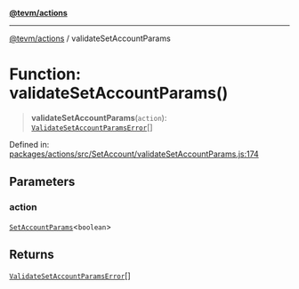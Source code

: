 [**@tevm/actions**](../README.md)

***

[@tevm/actions](../globals.md) / validateSetAccountParams

# Function: validateSetAccountParams()

> **validateSetAccountParams**(`action`): [`ValidateSetAccountParamsError`](../type-aliases/ValidateSetAccountParamsError.md)[]

Defined in: [packages/actions/src/SetAccount/validateSetAccountParams.js:174](https://github.com/evmts/tevm-monorepo/blob/main/packages/actions/src/SetAccount/validateSetAccountParams.js#L174)

## Parameters

### action

[`SetAccountParams`](../type-aliases/SetAccountParams.md)\<`boolean`\>

## Returns

[`ValidateSetAccountParamsError`](../type-aliases/ValidateSetAccountParamsError.md)[]
